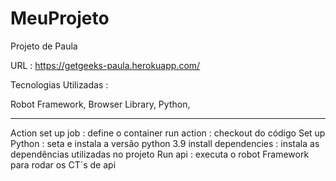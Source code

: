 # MeuProjeto
Projeto de Paula 

URL : https://getgeeks-paula.herokuapp.com/


Tecnologias Utilizadas :

Robot Framework,
Browser Library,
Python,

-----------------
Action
set up job : define o container
run action : checkout do código
Set up Python : seta e instala  a versão python 3.9
install dependencies : instala as dependências utilizadas no projeto
Run api  : executa o robot Framework para rodar os CT´s de api
